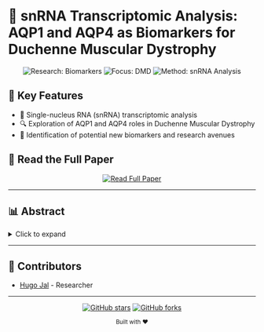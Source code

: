 # 🧬 snRNA Transcriptomic Analysis: AQP1 and AQP4 as Biomarkers for Duchenne Muscular Dystrophy

<div align="center">
  <img src="https://img.shields.io/badge/Research-Biomarkers-blue?style=for-the-badge&logo=microscope" alt="Research: Biomarkers">
  <img src="https://img.shields.io/badge/Focus-DMD-red?style=for-the-badge&logo=dna" alt="Focus: DMD">
  <img src="https://img.shields.io/badge/Method-snRNA Analysis-green?style=for-the-badge&logo=atom" alt="Method: snRNA Analysis">
</div>

## 🚀 Key Features

- 🧫 Single-nucleus RNA (snRNA) transcriptomic analysis
- 🔍 Exploration of AQP1 and AQP4 roles in Duchenne Muscular Dystrophy
- 🎯 Identification of potential new biomarkers and research avenues

## 📘 Read the Full Paper

<div align="center">
  <a href="https://github.com/hugojal/snRNA_DMD_biomarker/blob/main/snRNA%20Transcriptomic%20Analysis%20to%20Assess%20the%20Role%20of%20AQP1%20and%20AQP4%20as%20Biomarkers%20for%20Duchenne%20Muscular%20Dystrophy.pdf">
    <img src="https://img.shields.io/badge/Read-Full%20Paper-brightgreen?style=for-the-badge&logo=adobe-acrobat-reader" alt="Read Full Paper">
  </a>
</div>

---

## 📊 Abstract

<details>
<summary>Click to expand</summary>

Duchenne muscular dystrophy (DMD) is a severe X-linked genetic disorder affecting approximately 1 in 3,500 male births. Characterized by progressive muscle weakening and reduced life expectancy, DMD presents a significant challenge in identifying reliable genetic expression biomarkers due to its wide phenotypic variability. 

The potential roles of aquaporin 1 (AQP1) and aquaporin 4 (AQP4) as disease markers have been debated for over two decades. This study employs a novel single-nucleus RNA (snRNA) transcriptomic analysis to evaluate the expression of AQP1 and AQP4 in DMD muscle tissue. 

The results demonstrate a significant upregulation of AQP1 in DMD samples compared to controls, while AQP4 expression was elevated but did not reach statistical significance. These findings contribute to the understanding of aquaporin involvement in DMD pathophysiology and highlight the potential of AQP1 as a biomarker for the disease. 

Furthermore, this research addresses a critical gap in knowledge regarding the role of aquaporins in DMD and opens new avenues for future investigations into disease mechanisms and potential therapeutic targets.

</details>

---

## 👥 Contributors

- [Hugo Jal](https://github.com/hugojal) - Researcher

---

<div align="center">

[![GitHub stars](https://img.shields.io/github/stars/hugojal/snRNA_DMD_biomarker.svg?style=social&label=Star)](https://github.com/hugojal/snRNA_DMD_biomarker)
[![GitHub forks](https://img.shields.io/github/forks/hugojal/snRNA_DMD_biomarker.svg?style=social&label=Fork)](https://github.com/hugojal/snRNA_DMD_biomarker/fork)

</div>

<div align="center">
  <sub>Built with ❤️</sub>
</div>
